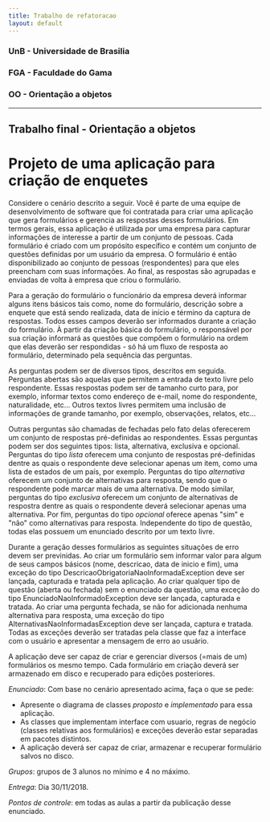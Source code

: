 ```yaml
---
title: Trabalho de refatoracao 
layout: default
---
```


### UnB - Universidade de Brasilia
### FGA - Faculdade do Gama
### OO - Orientação a objetos
------


## Trabalho final - Orientação a objetos
# Projeto de uma aplicação para criação de enquetes

Considere o cenário descrito a seguir. Você é parte de uma equipe de
desenvolvimento de software que foi contratada para criar uma aplicação que gera
formulários e gerencia as respostas desses formulários. Em termos gerais, essa
aplicação é utilizada por uma empresa para capturar informações de interesse a
partir de um conjunto de pessoas. Cada formulário é criado com um propósito
específico e contém um conjunto de questões definidas por um usuário da empresa.
O formulário é então disponibilizado ao conjunto de pessoas (respondentes) para
que eles preencham  com suas informações. Ao final, as respostas são agrupadas e
enviadas de volta à empresa que criou o formulário. 

Para a geração do formulário o funcionário da empresa deverá informar alguns
itens básicos tais como, nome do formulário, descrição sobre a enquete que está
sendo realizada, data de início e término da captura de respostas. Todos esses
campos deverão ser informados durante a criação do formulário. À partir da
criação básica do formulário, o responsável por sua criação informará as
questões que compõem o formulário na ordem que elas deverão ser respondidas - só
há um fluxo de resposta ao formulário, determinado pela sequência das perguntas. 

As perguntas podem ser de diversos tipos, descritos em seguida. Perguntas
abertas são aquelas que permitem a entrada de texto livre pelo respondente.
Essas respostas podem ser de tamanho curto para, por exemplo, informar textos
como endereço de e-mail, nome do respondente, naturalidade, etc... Outros textos
livres permitem uma inclusão de informações de grande tamanho, por exemplo,
observações, relatos, etc... 

Outras perguntas são chamadas de fechadas pelo fato delas oferecerem um
conjunto de respostas pré-definidas ao respondentes. Essas perguntas podem ser
dos seguintes tipos: lista, alternativa, exclusiva e opcional. Perguntas do tipo
*lista* oferecem uma conjunto de respostas pré-definidas dentre as quais o
respondente deve selecionar apenas um item, como uma lista de estados de um
país, por exemplo. Perguntas do tipo *alternativa* oferecem um conjunto de
alternativas para resposta, sendo que o respondente pode marcar mais de uma
alternativa. De modo similar, perguntas do tipo *exclusiva* oferecem um conjunto
de alternativas de respostra dentre as quais o respondente deverá selecionar
apenas uma alternativa. Por fim, perguntas do tipo *opcional* oferece apenas
"sim" e "não" como alternativas para resposta.  Independente do tipo de questão,
todas elas possuem um enunciado descrito por um texto livre.

Durante a geração desses formulários as seguintes situações de erro devem ser
previnidas. Ao criar um formulário sem informar valor para algum de seus campos
básicos (nome, descricao, data de inicio e fim), uma exceção do tipo
DescricaoObrigatoriaNaoInformadaException deve ser lançada, capturada e tratada
pela aplicação. Ao criar qualquer tipo de questão (aberta ou fechada) sem o
enunciado da questão, uma exceção do tipo EnunciadoNaoInformadoException deve
ser lançada, capturada e tratada. Ao criar uma pergunta fechada, se não for
adicionada nenhuma alternativa para resposta, uma exceção do tipo
AlternativasNaoInformadasException deve ser lançada, captura e tratada. Todas as
exceções deverão ser tratadas pela classe que faz a interface com o usuário e
apresentar a mensagem de erro ao usuário. 

A aplicação deve ser capaz de criar e gerenciar diversos (=mais de um)
formulários os mesmo tempo. Cada formulário em criação deverá ser armazenado em
disco e recuperado para edições posteriores. 


*Enunciado*: Com base no cenário apresentado acima, faça o que se pede:  
* Apresente o diagrama de classes *proposto* e *implementado* para essa
aplicação.
* As classes que implementam interface com usuario, regras de negócio (classes
relativas aos formulários) e exceções deverão estar separadas em pacotes
distintos.
* A aplicação deverá ser capaz de criar, armazenar e recuperar formulário salvos
no disco. 


*Grupos*: grupos de 3 alunos no mínimo e 4 no máximo. 

*Entrega*: Dia 30/11/2018. 

*Pontos de controle*: em todas as aulas a partir da publicação desse enunciado.
